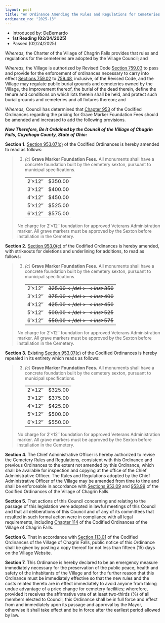 ```yaml
---
layout: post
title: "An Ordinance Amending the Rules and Regulations for Cemeteries in the Village of Chagrin Falls and Amending Codified Ordinance Sections 953.07(c) Regarding Fees for Burials in the Village Cemeteries and Declaring an Emergency"
ordinance_no: "2025-13"
---
```


- Introduced by: DeBernardo
- **1st Reading (02/24/2025)**
- Passed (02/24/2025)

_Whereas,_ the Charter of the Village of Chagrin Falls provides that rules and regulations for the cemeteries are adopted by the Village Council; and

_Whereas,_ the Village is authorized by Revised Code [Section 759.03][ORC 759.03] to pass and provide for the enforcement of ordinances necessary to carry into effect [Sections 759.02][ORC 759.02] to [759.48][ORC 759.48], inclusive, of the Revised Code, and the Village may regulate public burial grounds and cemeteries owned by the Village, the improvement thereof, the burial of the dead therein, define the tenure and conditions on which lots therein shall be held, and protect such burial grounds and cemeteries and all fixtures thereon; and

_Whereas,_ Council has determined that [Chapter 953][CFCO 953] of the Codified Ordinances regarding the pricing for Grave Marker Foundation Fees should be amended and increased to add the following provisions.

**_Now Therefore, Be It Ordained by the Council of the Village of Chagrin Falls, Cuyahoga County, State of Ohio:_**

**Section 1.** [Section 953.07(c)][CFCO 953.07(c)] of the Codified Ordinances is hereby amended to read as follows:

> 3. _(c)_ **Grave Marker Foundation Fees.** All monuments shall have a concrete foundation built by the cemetery sexton, pursuant to municipal specifications.
>
>     |       |         |
>     |-------|---------|
>     | 2′×12″ | $350.00 |
>     | 3′×12″ | $400.00 |
>     | 4′×12″ | $450.00 |
>     | 5′×12″ | $525.00 |
>     | 6′×12″ | $575.00 |
>
> No charge for 2′×12″ foundation for approved Veterans Administration marker. All grave markers must be approved by the Sexton before installation in the Cemetery.

**Section 2.** [Section 953.0(c)][CFCO 953.07(c)] of the Codified Ordinances is hereby amended, with strikeouts for deletions and underlining for additions, to read as follows:

> 3. _(c)_ **Grave Marker Foundation Fees.** All monuments shall have a concrete foundation built by the cemetery sexton, pursuant to municipal specifications.
>
>     |       |                                    |
>     |-------|------------------------------------|
>     | 2′×12″ | <del>$325.00</del> <ins>$350</ins> |
>     | 3′×12″ | <del>$375.00</del> <ins>$400</ins> |
>     | 4′×12″ | <del>$425.00</del> <ins>$450</ins> |
>     | 5′×12″ | <del>$500.00</del> <ins>$525</ins> |
>     | 6′×12″ | <del>$550.00</del> <ins>$575</ins> |
>
> No charge for 2′×12″ foundation for approved Veterans Administration marker. All grave markers must be approved by the Sexton before installation in the Cemetery.

**Section 3.** Existing [Section 953.07(c)][CFCO 953.07(c)] of the Codified Ordinances is hereby repealed in its entirety which reads as follows:

> 3. _(c)_ **Grave Marker Foundation Fees.** All monuments shall have a concrete foundation built by the cemetery sexton, pursuant to municipal specifications.
>
>     |       |         |
>     |-------|---------|
>     | 2′×12″ | $325.00 |
>     | 3′×12″ | $375.00 |
>     | 4′×12″ | $425.00 |
>     | 5′×12″ | $500.00 |
>     | 6′×12″ | $550.00 |
>
> No charge for 2′×12″ foundation for approved Veterans Administration marker. All grave markers must be approved by the Sexton before installation in the Cemetery.

**Section 4.** The Chief Administrative Officer is hereby authorized to revise the Cemetery Rules and Regulations, consistent with this Ordinance and previous Ordinances to the extent not amended by this Ordinance, which shall be available for inspection and copying at the office of the Chief Administrative Officer. The Rules and Regulations adopted by the Chief Administrative Officer of the Village may be amended from time to time and shall be enforceable in accordance with [Sections 953.09][CFCO 953.09] and [953.99][CFCO 953.99] of the Codified Ordinances of the Village of Chagrin Falls.

**Section 5.** That actions of this Council concerning and relating to the passage of this legislation were adopted in lawful meetings of this Council and that all deliberations of this Council and of any of its committees that resulted in such formal action were in compliance with all legal requirements, including [Chapter 114][CFCO 114] of the Codified Ordinances of the Village of Chagrin Falls.

**Section 6.** That in accordance with [Section 113.01][CFCO 113.01] of the Codified Ordinances of the Village of Chagrin Falls, public notice of this Ordinance shall be given by posting a copy thereof for not less than fifteen (15) days on the Village Website.

**Section 7.** This Ordinance is hereby declared to be an emergency measure immediately necessary for the preservation of the public peace, health and safety of the inhabitants of the Village and for the further reason that this Ordinance must be immediately effective so that the new rules and the costs related thereto are in effect immediately to avoid anyone from taking undue advantage of a price change for cemetery facilities; wherefore, provided it receives the affirmative vote of at least two-thirds (⅔) of all members elected to Council, this Ordinance shall be in full force and effect from and immediately upon its passage and approval by the Mayor, otherwise it shall take effect and be in force after the earliest period allowed by law.

[CFCO 113.01]:</chapters/chapter-113-ordinances-and-resolutions/#11301-publication-and-posting>
[CFCO 114]:</chapters/chapter-114-open-meetings>
[CFCO 953.07(c)]:</chapters/chapter-953-evergreen-cemetery/#95307(c)>
[CFCO 953.09]:</chapters/chapter-953-evergreen-cemetery/#95309-violation-of-rules-and-regulations>
[CFCO 953.99]:</chapters/chapter-953-evergreen-cemetery/#95399-penalty>
[CFCO 953]:</chapters/chapter-953-evergreen-cemetery/>
[ORC 759.02]:<https://codes.ohio.gov/ohio-revised-code/section-759.02>
[ORC 759.03]:<https://codes.ohio.gov/ohio-revised-code/section-759.03>
[ORC 759.48]:<https://codes.ohio.gov/ohio-revised-code/section-759.48>
